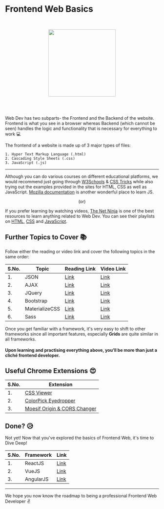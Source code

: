 # Frontend Web Basics
<br>
<p align="center"><img src="https://miro.medium.com/max/1400/1*3T7J7csXY8u36acofw5N8g.jpeg" height="220"></p>
<br>
<br>

Web Dev has two subparts- the Frontend and the Backend of the website. Frontend is what you see in a browser whereas Backend (which cannot be seen) handles the logic and functionality that is necessary for everything to work :computer:

The frontend of a website is made up of 3 major types of files:
```
1. Hyper Text Markup Language (.html)
2. Cascading Style Sheets (.css)
3. JavaScript (.js)
```
<hr>

Although you can do various courses on different educational platforms, we would recommend just going through [W3Schools](https://www.w3schools.com/) & [CSS Tricks](https://css-tricks.com/) while also trying out the examples provided in the sites for HTML, CSS as well as JavaScript. [Mozilla documentation](https://developer.mozilla.org/en-US/docs/Web/JavaScript) is another wonderful place to learn JS.

<p align="center">(or)</p>

If you prefer learning by watching videos, [The Net Ninja](https://www.youtube.com/channel/UCW5YeuERMmlnqo4oq8vwUpg) is one of the best resources to learn anything related to Web Dev.
You can see their playlists on [HTML](https://www.youtube.com/playlist?list=PL4cUxeGkcC9ibZ2TSBaGGNrgh4ZgYE6Cc), [CSS](https://www.youtube.com/playlist?list=PL4cUxeGkcC9gQeDH6xYhmO-db2mhoTSrT) and [JavaScript](https://www.youtube.com/playlist?list=PL4cUxeGkcC9gKfw25slm4CUDUcM_sXdml).

## Further Topics to Cover :books:

Follow either the reading or video link and cover the following topics in the same order:

|S.No.|Topic|Reading Link|Video Link|
|----|-----|----|---|
|1.|JSON|[Link](https://www.w3schools.com/js/js_json_intro.asp)|[Link](https://www.youtube.com/watch?v=iiADhChRriM)|
|2.|AJAX|[Link](https://www.w3schools.com/js/js_ajax_intro.asp)|[Link](https://www.youtube.com/watch?v=tp3Gw-oWs2k&list=PLdNCJO0L7JCRfkAQp5lCsrFTlkqBWfxcd)|
|3.|JQuery|[Link](https://www.w3schools.com/jquery)|[Link](https://www.youtube.com/playlist?list=PL4cUxeGkcC9hNUJ0j6ccnOAcJIPoTRpO4)|
|4.|Bootstrap|[Link](https://getbootstrap.com/docs/4.5/getting-started/introduction/)|[Link](https://www.youtube.com/playlist?list=PL4cUxeGkcC9jE_cGvLLC60C_PeF_24pvv)|
|5.|MaterializeCSS|[Link](https://materializecss.com/getting-started.html)|[Link](https://www.youtube.com/playlist?list=PL4cUxeGkcC9gGrbtvASEZSlFEYBnPkmff)|
|6.|Sass|[Link](https://www.w3schools.com/sass/)|[Link](https://www.youtube.com/playlist?list=PL4cUxeGkcC9iEwigam3gTjU_7IA3W2WZA)|

Once you get familiar with a framework, it's very easy to shift to other frameworks since all important features, especially **Grids** are quite similar in all frameworks.

#### Upon learning and practising everything above, you’ll be more than just a cliché frontend developer.

## Useful Chrome Extensions :heart_eyes:
|S.No.|Extension|
|----|-----|
|1.|[CSS Viewer](https://chrome.google.com/webstore/detail/cssviewer/ggfgijbpiheegefliciemofobhmofgce)|
|2.|[ColorPick Eyedropper](https://chrome.google.com/webstore/detail/colorpick-eyedropper/ohcpnigalekghcmgcdcenkpelffpdolg)
|3.|[Moesif Origin & CORS Changer](https://chrome.google.com/webstore/detail/moesif-orign-cors-changer/digfbfaphojjndkpccljibejjbppifbc)


## Done? :disappointed_relieved:
Not yet! Now that you've explored the basics of Frontend Web, it's time to Dive Deep!

|S.No.|Framework|Link|
|----|-----|----|
|1.|ReactJS|[Link](./REACT.md)|
|2.|VueJS|[Link](./VUEJS.md)|
|3.|AngularJS|[Link](./ANGULARJS.md)|

<hr>

We hope you now know the roadmap to being a professional Frontend Web Developer :v: